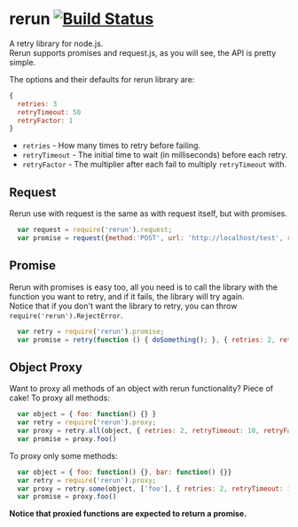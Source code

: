 rerun [![Build Status](https://travis-ci.org/bigpandaio/rerun.svg?branch=master)](https://travis-ci.org/bigpandaio/rerun)
=====

A retry library for node.js.<br/>
Rerun supports promises and request.js, as you will see, the API is pretty simple.

The options and their defaults for rerun library are:
```javascript
{
  retries: 3
  retryTimeout: 50
  retryFactor: 1
}
```

* `retries` - How many times to retry before failing.
* `retryTimeout` - The initial time to wait (in milliseconds) before each retry.
* `retryFactor` - The multiplier after each fail to multiply `retryTimeout` with.

Request
-------
Rerun use with request is the same as with request itself, but with promises.
```javascript
  var request = require('rerun').request;
  var promise = request({method:'POST', url: 'http://localhost/test', retries: 2, retryTimeout: 10, retryFactor: 2});
```

Promise
-------
Rerun with promises is easy too, all you need is to call the library with the function you want to retry, and if it fails, the library will try again.<br/>
Notice that if you don't want the library to retry, you can throw `require('rerun').RejectError`.
```javascript
  var retry = require('rerun').promise;
  var promise = retry(function () { doSomething(); }, { retries: 2, retryTimeout: 10, retryFactor: 2 });
```

Object Proxy
------------
Want to proxy all methods of an object with rerun functionality? Piece of cake! To proxy all methods:
```javascript
  var object = { foo: function() {} }
  var retry = require('rerun').proxy;
  var proxy = retry.all(object, { retries: 2, retryTimeout: 10, retryFactor: 2 })
  var promise = proxy.foo()
```
To proxy only some methods:
```javascript
  var object = { foo: function() {}, bar: function() {}}
  var retry = require('rerun').proxy;
  var proxy = retry.some(object, ['foo'], { retries: 2, retryTimeout: 10, retryFactor: 2 })
  var promise = proxy.foo()
```
__Notice that proxied functions are expected to return a promise.__

